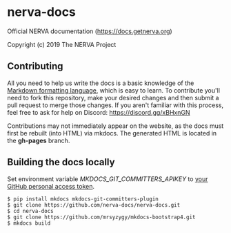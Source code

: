 # nerva-docs
Official NERVA documentation (https://docs.getnerva.org)

Copyright (c) 2019 The NERVA Project

## Contributing
All you need to help us write the docs is a basic knowledge of the [Markdown formatting language](https://www.markdowntutorial.com/), which is easy to learn. To contribute you'll need to fork this repository, make your desired changes and then submit a pull request to merge those changes. If you aren't familiar with this process, feel free to ask for help on Discord: https://discord.gg/xBHxnGN

Contributions may not immediately appear on the website, as the docs must first be rebuilt (into HTML) via mkdocs. The generated HTML is located in the **gh-pages** branch.

## Building the docs locally
Set environment variable *MKDOCS_GIT_COMMITTERS_APIKEY* to [your GitHub personal access token](https://help.github.com/en/articles/creating-a-personal-access-token-for-the-command-line).

    $ pip install mkdocs mkdocs-git-committers-plugin
    $ git clone https://github.com/nerva-docs/nerva-docs.git
    $ cd nerva-docs
    $ git clone https://github.com/mrsyzygy/mkdocs-bootstrap4.git
    $ mkdocs build
